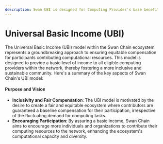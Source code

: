 ```yaml
---
description: Swan UBI is designed for Computing Provider's base benefit
---
```


# Universal Basic Income (UBI)

The Universal Basic Income (UBI) model within the Swan Chain ecosystem represents a groundbreaking approach to ensuring equitable compensation for participants contributing computational resources. This model is designed to provide a basic level of income to all eligible computing providers within the network, thereby fostering a more inclusive and sustainable community. Here's a summary of the key aspects of Swan Chain's UBI model:

#### Purpose and Vision

* **Inclusivity and Fair Compensation**: The UBI model is motivated by the desire to create a fair and equitable ecosystem where contributors are guaranteed a baseline compensation for their participation, irrespective of the fluctuating demand for computing tasks.
* **Encouraging Participation**: By assuring a basic income, Swan Chain aims to encourage more individuals and organizations to contribute their computing resources to the network, enhancing the ecosystem's computational capacity and diversity.

